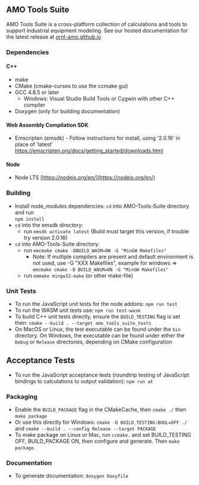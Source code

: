 AMO Tools Suite  
---------------

AMO Tools Suite is a cross-platform collection of calculations and tools to support industrial equipment modeling.
See our hosted documentation for the latest release at [ornl-amo.github.io](https://ornl-amo.github.io/)

### Dependencies
#### C++
- make
- CMake (cmake-curses to use the ccmake gui)
- GCC 4.8.5 or later
  - Windows: Visual Studio Build Tools or Cygwin with other C++ compiler
- Doxygen (only for building documentation)

#### Web Assembly Compilation SDK
- Emscripten (emsdk) - Follow instructions for install, using '2.0.16' in place of 'latest' https://emscripten.org/docs/getting_started/downloads.html

#### Node
- Node LTS [https://nodejs.org/en/](https://nodejs.org/en/) 

### Building
- Install node_modules dependencies: `cd` into AMO-Tools-Suite directory and run  
	 `npm install`
- `cd` into the emsdk directory: 
	- run `emsdk activate latest` (Build must target this version, if trouble try version 2.0.16)
- `cd` into AMO-Tools-Suite directory:  
    -  run `emcmake cmake -DBUILD_WASM=ON -G "MinGW Makefiles"` 
        -   Note: If multiple compilers are present and default environment is not used, use -G "XXX Makefiles",
        example for windows => `emcmake cmake -D BUILD_WASM=ON -G "MinGW Makefiles"`  
    - run `emmake mingw32-make` (or other make-file)

<!-- ### Building for NAN module use (Legacy)
- Edit the CMakeCache and enable desired build options via the ccmake tool: `ccmake .` and `make` to build
- If ccmake isn't available, use `cmake -D BUILD_TESTING:BOOL=ON -D BUILD_PACKAGE:BOOL=OFF --config Debug ./` and `cmake --build .` where config can be `Release`, `Debug`, `MinSizeRel` or `RelWithDebInfo`
- To build node modules: `npm install` or if already installed, `node-gyp rebuild` to rebuild the modules -->

### Unit Tests
- To run the JavaScript unit tests for the node addons: `npm run test`
- To run the WASM unit tests use: `npm run test-wasm`
- To build C++ unit tests directly, ensure the `BUILD_TESTING` flag is set then: `cmake --build . --target amo_tools_suite_tests`
- On MacOS or Linux, the test executable can be found under the `bin` directory. On Windows, the executable can be found under either the `Debug` or `Release` directories, depending on CMake configuration

## Acceptance Tests
- To run the JavaScript acceptance tests (roundtrip testing of JavaScript bindings to calculations to output validation): `npm run at`

### Packaging
- Enable the `BUILD_PACKAGE` flag in the CMakeCache, then `cmake ./` then `make package`
- Or use this directly for Windows: `cmake -D BUILD_TESTING:BOOL=OFF ./` and `cmake --build . --config Release --target PACKAGE`
- To make package on Linux or Mac, run `ccmake.` and set BUILD_TESTING OFF, BUILD_PACKAGE ON, then configure and generate. Then `make package`.

### Documentation
- To generate documentation: `doxygen Doxyfile`
